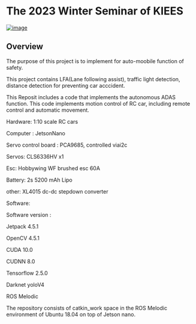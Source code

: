 # The 2023 Winter Seminar of KIEES

<a href="https://imgbb.com/"><img src="https://i.ibb.co/ZzGK08w/image.png" alt="image" border="0"></a>

## Overview


The purpose of this project is to implement for auto-moobile function of safety.

This project contains LFA(Lane following assist), traffic light detection, distance detection for preventing car acccident.

This Reposit includes a code that implements the autonomous ADAS function. This code implements motion control of RC car, including remote control and automatic movement.

Hardware: 1:10 scale RC cars


Computer : JetsonNano

Servo control board : PCA9685, controlled viai2c

Servos: CLS6336HV x1

Esc: Hobbywing WF brushed esc 60A

Battery: 2s 5200 mAh Lipo

other: XL4015 dc-dc stepdown converter


Software:

Software version :

Jetpack 4.5.1

OpenCV 4.5.1

CUDA 10.0

CUDNN 8.0

Tensorflow 2.5.0

Darknet yoloV4

ROS Melodic

The repository consists of catkin_work space in the ROS Melodic environment of Ubuntu 18.04 on top of Jetson nano.


